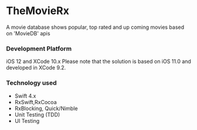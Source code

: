 # TheMovieRx
A movie database shows popular, top rated and up coming movies based on 'MovieDB' apis

### Development Platform
iOS 12 and XCode 10.x
Please note that the solution is based on iOS 11.0 and developed in XCode 9.2.

### Technology used
- Swift 4.x
- RxSwift,RxCocoa
- RxBlocking, Quick/Nimble
- Unit Testing (TDD)
- UI Testing

